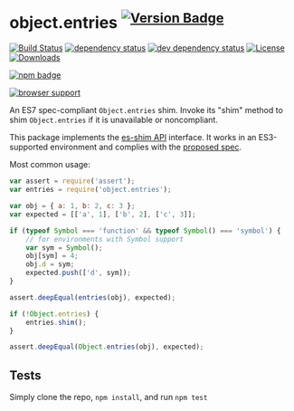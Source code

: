 # object.entries <sup>[![Version Badge][npm-version-svg]][package-url]</sup>

[![Build Status][travis-svg]][travis-url]
[![dependency status][deps-svg]][deps-url]
[![dev dependency status][dev-deps-svg]][dev-deps-url]
[![License][license-image]][license-url]
[![Downloads][downloads-image]][downloads-url]

[![npm badge][npm-badge-png]][package-url]

[![browser support][testling-svg]][testling-url]

An ES7 spec-compliant `Object.entries` shim. Invoke its "shim" method to shim `Object.entries` if it is unavailable or noncompliant.

This package implements the [es-shim API](https://github.com/es-shims/api) interface. It works in an ES3-supported environment and complies with the [proposed spec](https://github.com/ljharb/proposal-object-values-entries/blob/master/spec.md#objectentries-o-).

Most common usage:
```js
var assert = require('assert');
var entries = require('object.entries');

var obj = { a: 1, b: 2, c: 3 };
var expected = [['a', 1], ['b', 2], ['c', 3]];

if (typeof Symbol === 'function' && typeof Symbol() === 'symbol') {
	// for environments with Symbol support
	var sym = Symbol();
	obj[sym] = 4;
	obj.d = sym;
	expected.push(['d', sym]);
}

assert.deepEqual(entries(obj), expected);

if (!Object.entries) {
	entries.shim();
}

assert.deepEqual(Object.entries(obj), expected);
```

## Tests
Simply clone the repo, `npm install`, and run `npm test`

[package-url]: https://npmjs.com/package/object.entries
[npm-version-svg]: http://vb.teelaun.ch/es-shims/Object.entries.svg
[travis-svg]: https://travis-ci.org/es-shims/Object.entries.svg
[travis-url]: https://travis-ci.org/es-shims/Object.entries
[deps-svg]: https://david-dm.org/es-shims/Object.entries.svg
[deps-url]: https://david-dm.org/es-shims/Object.entries
[dev-deps-svg]: https://david-dm.org/es-shims/Object.entries/dev-status.svg
[dev-deps-url]: https://david-dm.org/es-shims/Object.entries#info=devDependencies
[testling-svg]: https://ci.testling.com/es-shims/Object.entries.png
[testling-url]: https://ci.testling.com/es-shims/Object.entries
[npm-badge-png]: https://nodei.co/npm/object.entries.png?downloads=true&stars=true
[license-image]: http://img.shields.io/npm/l/object.entries.svg
[license-url]: LICENSE
[downloads-image]: http://img.shields.io/npm/dm/object.entries.svg
[downloads-url]: http://npm-stat.com/charts.html?package=object.entries
